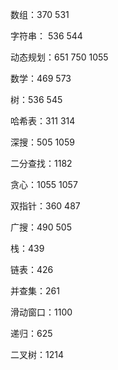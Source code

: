 数组：370 531  

字符串： 536 544   

动态规划：651 750 1055  

数学：469 573  

树：536 545  

哈希表：311 314 

深搜：505 1059 

二分查找：1182 

贪心：1055 1057 

双指针：360 487

广搜：490 505

栈：439 

链表：426 

并查集：261 

滑动窗口：1100 

递归：625 

二叉树：1214